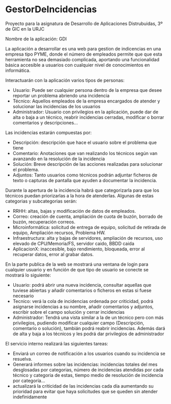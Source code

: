 # GestorDeIncidencias
Proyecto para la asignatura de Desarrollo de Aplicaciones Distrubuidas, 3º de GIC en la URJC

Nombre de la aplicación: GDI

La aplicación a desarrollar es una web para gestion de indicencias en una empresa tipo PYME, donde el número de empleados permite que que esta herramienta no sea demasiado complicada, aportando una funcionalidad básica accesible a usuarios con cualquier nivel de conocimientos en informática.

Interactuarán con la aplicación varios tipos de personas:

* Usuario: Puede ser cualquier persona dentro de la empresa que desee reportar un problema abriendo una incidencia
* Técnico: Aquellos empleados de la empresa encargados de atender y solucionar las incidencias de los usuarios
* Administrador: Usuario con privilegios en la aplicación, puede dar de alta o baja a un técnico, reabrir incidencias cerradas, modificar o borrar comentarios y descripciones...
	
Las incidencias estarán compuestas por:

* Descripción: descripción que hace el usuario sobre el problema que tiene
* Comentario: Anotaciones que van realizando los técnicos según van avanzando en la resolución de la incidencia
* Solución: Breve descripción de las acciones realizadas para solucionar el problema.
* Adjuntos: Tanto usuarios como técnicos podrán adjuntar ficheros de texto o capturas de pantalla que ayuden a documentar la incidencia.

Durante la apertura de la incidencia habrá que categorizarla para que los técnicos puedan priorizarlas a la hora de atenderlas. Algunas de estas categorias y subcategorias serán:

* RRHH: altas, bajas y modificación de datos de empleados.
* Correo: creación de cuenta, ampliación de cuota de buzón, borrado de buzón, recuperación correos.
* Microinformática: solicitud de entrega de equipo, solicitud de retirada de equipo, Ampliación recursos, Problema HW.
* Infraestructura: alta y bajas de servidores, ampliación de recursos, uso elevado de CPU/Memoria/FS, servidor caido, BBDD caida
* AplicacionX: inaccesible, bajo rendimiento, bloqueada, error al recuperar datos, error al grabar datos.
	
En la parte publica de la web se mostrará una ventana de login para cualquier usuario y en función de que tipo de usuario se conecte se mostrará lo siguiente:
	
* Usuario: podrá abrir una nueva incidencia, consultar aquellas que tuviese abiertas y añadir comentarios o ficheros en estas si fuese necesario
* Tecnico: verá la cola de incidencias ordenada por criticidad, podrá asignarse incidencias a su nombre, añadir comentarios y adjuntos, escribir sobre el campo solución y cerrar incidencias
* Administrador: Tendrá una vista similar a la de un técnico pero con más privilegios, pudiendo modificar cualquier campo (Descripción, comentario o solución), tambián podrá reabrir incidencias. Además dará de alta y baja a los técnicos y les podrá dar privilegios de administrador
	
El servicio interno realizará las siguientes tareas:

* Enviará un correo de notificación a los usuarios cuando su incidencia se resuelva.
* Generará informes sobre las incidencias: incidencias totales del mes desglosadas por categorias, número de incidencias atendidas por cada técnico y categoria de estas, tiempo medio de resolución de incidencia por categoría...
* actualizará la criticidad de las incidencias cada día aumentando su prioridad para evitar que haya solicitudes que se queden sin atender indefinidamente
	
	


